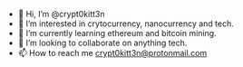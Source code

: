 - 👋 Hi, I’m @crypt0kitt3n
- 👀 I’m interested in crytocurrency, nanocurrency and tech.
- 🌱 I’m currently learning ethereum and bitcoin mining.
- 💞️ I’m looking to collaborate on anything tech.
- 📫 How to reach me crypt0kitt3n@protonmail.com

<!---
crypt0kitt3n/crypt0kitt3n is a ✨ special ✨ repository because its `README.md` (this file) appears on your GitHub profile.
You can click the Preview link to take a look at your changes.
--->
